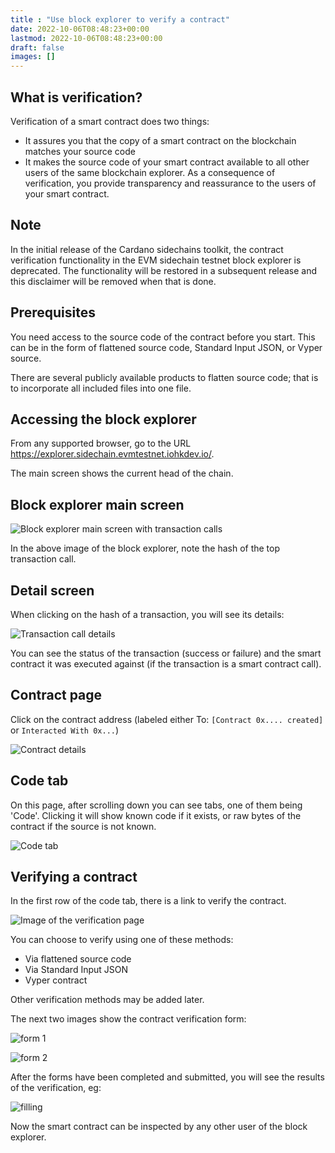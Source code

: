 ```yaml
---
title : "Use block explorer to verify a contract"
date: 2022-10-06T08:48:23+00:00
lastmod: 2022-10-06T08:48:23+00:00
draft: false
images: []
---
```


## What is verification?

Verification of a smart contract does two things:

* It assures you that the copy of a smart contract on the blockchain matches your source code
* It makes the source code of your smart contract available to all other users of the same blockchain explorer.
As a consequence of verification, you provide transparency and reassurance to the users of your smart contract.

## Note

In the initial release of the Cardano sidechains toolkit, the contract verification functionality in the EVM sidechain testnet block explorer is deprecated. The functionality will be restored in a subsequent release and this disclaimer will be removed when that is done.

## Prerequisites

You need access to the source code of the contract before you start. This can be in the form of flattened source code, Standard Input JSON, or Vyper source.

There are several publicly available products to flatten source code; that is to incorporate all included files into one file.

## Accessing the block explorer

From any supported browser, go to the URL <https://explorer.sidechain.evmtestnet.iohkdev.io/>.

The main screen shows the current head of the chain.

## Block explorer main screen

![Block explorer main screen with transaction calls](https://docs.cardano.org/static/23aa9e85f1c5132eb6204ec7f00d6713/e3189/01_main_screen.png)

In the above image of the block explorer, note the hash of the top transaction call.

## Detail screen

When clicking on the hash of a transaction, you will see its details:

![Transaction call details](https://docs.cardano.org/static/e47ec3502f0c24075ac56a8f944a29e2/e3189/02_transaction_call_details.png)

You can see the status of the transaction (success or failure) and the smart contract it was executed against (if the transaction is a smart contract call).

## Contract page

Click on the contract address (labeled either To: `[Contract 0x.... created]` or `Interacted With 0x...`)

![Contract details](https://docs.cardano.org/static/3cc47fbd4f722c9a3d08766ec3bca3a3/e3189/02_1_contract_details.png)

## Code tab

On this page, after scrolling down you can see tabs, one of them being 'Code'. Clicking it will show known code if it exists, or raw bytes of the contract if the source is not known.

![Code tab](https://docs.cardano.org/static/cd99bae61fc222fed5d34895dc5f7449/e3189/02_1_code_tab.png)

## Verifying a contract

In the first row of the code tab, there is a link to verify the contract.

![Image of the verification page](https://docs.cardano.org/static/7c4e2f8a1163202811d1a46f61f16eca/e3189/04-and-03_verification_page.png)

You can choose to verify using one of these methods:

* Via flattened source code
* Via Standard Input JSON
* Vyper contract

Other verification methods may be added later.

The next two images show the contract verification form:

![form 1](https://docs.cardano.org/static/d710f3badc85d6a12cbe5b9ec8f63377/e3189/05_contract_form_1.png)

![form 2](https://docs.cardano.org/static/1ad6a81b45413f96617b85c973254bb0/e3189/06_contract_form_2.png)

After the forms have been completed and submitted, you will see the results of the verification, eg:

![filling](https://docs.cardano.org/static/98fa9f8bb5086a8604e4898a6cf4ae0b/e3189/07_after_filling_forms.png)

Now the smart contract can be inspected by any other user of the block explorer.